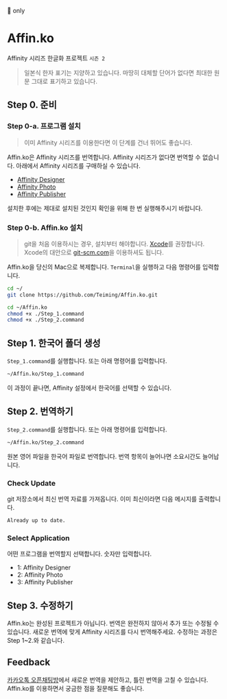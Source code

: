 only

# Affin.ko

Affinity 시리즈 한글화 프로젝트 `시즌 2`

> 일본식 한자 표기는 지양하고 있습니다.
> 마땅히 대체할 단어가 없다면 최대한 원문 그대로 표기하고 있습니다.

## Step 0. 준비

### Step 0-a. 프로그램 설치

> 이미 Affinity 시리즈를 이용한다면 이 단계를 건너 뛰어도 좋습니다.

Affin.ko은 Affinity 시리즈를 번역합니다. Affinity 시리즈가 없다면 번역할 수 없습니다. 아래에서 Affinity 시리즈를 구매하실 수 있습니다.

- [Affinity Designer](https://affinity.serif.com/designer)
- [Affinity Photo](https://affinity.serif.com/photo)
- [Affinity Publisher](https://affinity.serif.com/publisher)

설치한 후에는 제대로 설치된 것인지 확인을 위해 한 번 실행해주시기 바랍니다.

### Step 0-b. Affin.ko 설치

> git을 처음 이용하시는 경우, 설치부터 해야합니다. [Xcode](https://itunes.apple.com/app/xcode/id497799835)를 권장합니다. Xcode의 대안으로 [git-scm.com](https://git-scm.com)을 이용하셔도 됩니다.

Affin.ko을 당신의 Mac으로 복제합니다. `Terminal`을 실행하고 다음 명령어를 입력합니다.

```sh
cd ~/
git clone https://github.com/Teiming/Affin.ko.git

cd ~/Affin.ko
chmod +x ./Step_1.command
chmod +x ./Step_2.command
```

## Step 1. 한국어 폴더 생성

`Step_1.command`를 실행합니다. 또는 아래 명령어를 입력합니다.

```sh
~/Affin.ko/Step_1.command
```

이 과정이 끝나면, Affinity 설정에서 한국어를 선택할 수 있습니다.

## Step 2. 번역하기

`Step_2.command`를 실행합니다. 또는 아래 명령어를 입력합니다.

```sh
~/Affin.ko/Step_2.command
```

원본 영어 파일을 한국어 파일로 번역합니다. 번역 항목이 늘어나면 소요시간도 늘어납니다.

### Check Update

git 저장소에서 최신 번역 자료를 가져옵니다. 이미 최신이라면 다음 메시지를 출력합니다.

```sh
Already up to date.
```

### Select Application

어떤 프로그램을 번역할지 선택합니다. 숫자만 입력합니다.

- 1: Affinity Designer
- 2: Affinity Photo
- 3: Affinity Publisher

## Step 3. 수정하기

Affin.ko는 완성된 프로젝트가 아닙니다. 번역은 완전하지 않아서 추가 또는 수정될 수 있습니다. 새로운 번역에 맞게 Affinity 시리즈를 다시 번역해주세요. 수정하는 과정은 Step 1~2.와 같습니다.

<!-- ## 오류 수정

오류로 인해 실행이 안된다면 [이 파일들](/delete.md)을 제거해주세요. -->

## Feedback

[카카오톡 오픈채팅방](https://open.kakao.com/o/gmcERP6)에서 새로운 번역을 제안하고, 틀린 번역을 고칠 수 있습니다. Affin.ko를 이용하면서 궁금한 점을 질문해도 좋습니다.

<!-- ## 완성된 목록

[번역이 끝난 목록입니다.](./Complete.md) -->
